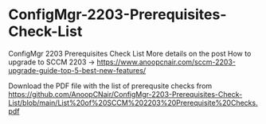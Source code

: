 # ConfigMgr-2203-Prerequisites-Check-List
ConfigMgr 2203 Prerequisites Check List
More details on the post How to upgrade to SCCM 2203 -> https://www.anoopcnair.com/sccm-2203-upgrade-guide-top-5-best-new-features/


Download the PDF file with the list of prerequsite checks from https://github.com/AnoopCNair/ConfigMgr-2203-Prerequisites-Check-List/blob/main/List%20of%20SCCM%202203%20Prerequisite%20Checks.pdf
